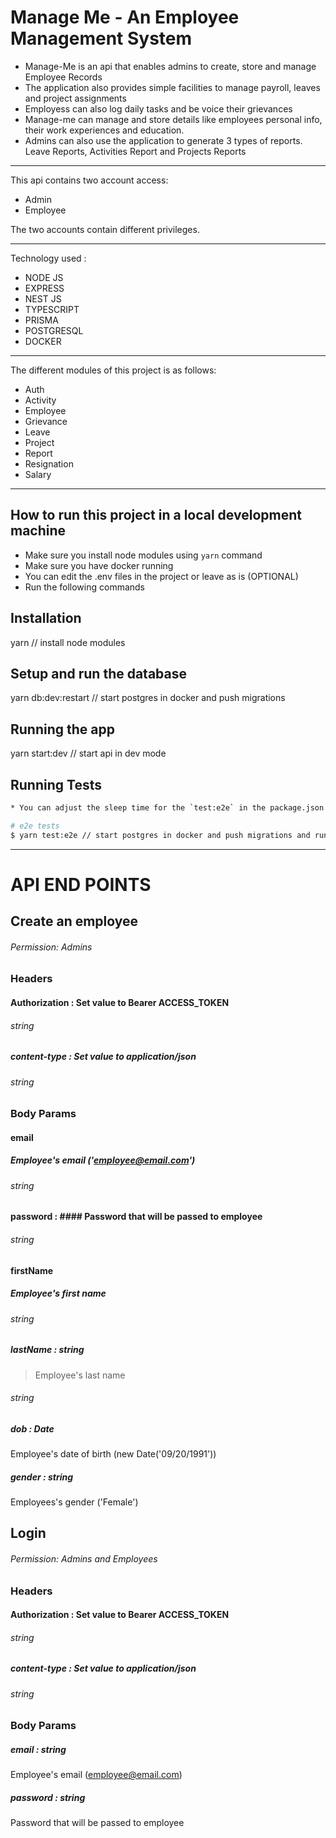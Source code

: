 # Manage Me - An Employee Management System

- Manage-Me is an api that enables admins to create, store and manage Employee Records
- The application also provides simple facilities to manage payroll, leaves and project assignments
- Employess can also log daily tasks and be voice their grievances
- Manage-me can manage and store details like employees personal info, their work experiences and education.
- Admins can also use the application to generate 3 types of reports. Leave Reports, Activities Report and Projects Reports

-------------

This api contains two account access:
- Admin
- Employee

The two accounts contain different privileges.

-------------
Technology used :
- NODE JS 
- EXPRESS
- NEST JS
- TYPESCRIPT 
- PRISMA
- POSTGRESQL
- DOCKER

-------------

The different modules of this project is as follows:
- Auth
- Activity
- Employee
- Grievance
- Leave
- Project
- Report
- Resignation
- Salary

-------------

## How to run this project in a local development machine
* Make sure you install node modules using `yarn` command
* Make sure you have docker running
* You can edit the .env files in the project or leave as is (OPTIONAL)
* Run the following commands
## Installation

yarn // install node modules

## Setup and run the database

yarn db:dev:restart // start postgres in docker and push migrations

## Running the app

yarn start:dev // start api in dev mode

## Running Tests

```bash
* You can adjust the sleep time for the `test:e2e` in the package.json file to suite your system speed.

# e2e tests
$ yarn test:e2e // start postgres in docker and push migrations and run the e2e test

```

-------------


# API END POINTS

## Create an employee
###### Permission: Admins

### Headers

#### Authorization : Set value to Bearer ACCESS_TOKEN
###### string

##### content-type  : Set value to application/json
###### string

### Body Params

#### email 
##### Employee's email ('employee@email.com')
###### string

#### password : #### Password that will be passed to employee
###### string

#### firstName
##### Employee's first name
###### string

##### lastName : string
> Employee's last name 
###### string

##### dob : Date
Employee's date of birth (new Date('09/20/1991'))

##### gender : string
Employees's gender ('Female')


## Login
###### Permission: Admins and Employees

### Headers

#### Authorization : Set value to Bearer ACCESS_TOKEN
###### string

##### content-type  : Set value to application/json
###### string


### Body Params

##### email : string
Employee's email (employee@email.com)

##### password : string
Password that will be passed to employee


